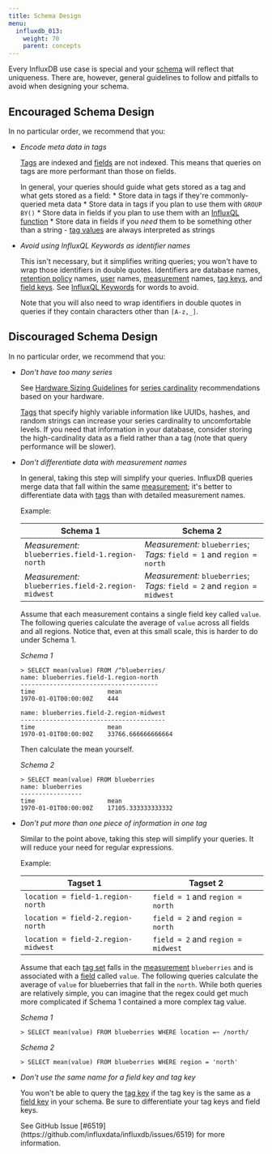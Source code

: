 ```yaml
---
title: Schema Design
menu:
  influxdb_013:
    weight: 70
    parent: concepts
---
```


Every InfluxDB use case is special and your [schema](/influxdb/v0.13/concepts/glossary/#schema) will reflect that uniqueness.
There are, however, general guidelines to follow and pitfalls to avoid when designing your schema.

## Encouraged Schema Design

In no particular order, we recommend that you:

* *Encode meta data in tags*

    [Tags](/influxdb/v0.13/concepts/glossary/#tag) are indexed and [fields](/influxdb/v0.13/concepts/glossary/#field) are not indexed.
    This means that queries on tags are more performant than those on fields.

    In general, your queries should guide what gets stored as a tag and what gets stored as a field:
      * Store data in tags if they're commonly-queried meta data
      * Store data in tags if you plan to use them with `GROUP BY()`
      * Store data in fields if you plan to use them with an [InfluxQL function](/influxdb/v0.13/query_language/functions/)
      * Store data in fields if you *need* them to be something other than a string - [tag values](/influxdb/v0.13/concepts/glossary/#tag-value) are always interpreted as strings

* *Avoid using InfluxQL Keywords as identifier names*

    This isn't necessary, but it simplifies writing queries; you won't have to wrap those identifiers in double quotes.
    Identifiers are database names, [retention policy](/influxdb/v0.13/concepts/glossary/#retention-policy-rp) names, [user](/influxdb/v0.13/concepts/glossary/#user) names, [measurement](/influxdb/v0.13/concepts/glossary/#measurement) names, [tag keys](/influxdb/v0.13/concepts/glossary/#tag-key), and [field keys](/influxdb/v0.13/concepts/glossary/#field-key).
    See [InfluxQL Keywords](https://github.com/influxdata/influxdb/blob/master/influxql/README.md#keywords) for words to avoid.

    Note that you will also need to wrap identifiers in double quotes in queries if they contain characters other than `[A-z,_]`.

## Discouraged Schema Design

In no particular order, we recommend that you:

* *Don't have too many series*

    See [Hardware Sizing Guidelines](/influxdb/v0.13/guides/hardware_sizing/#general-hardware-guidelines-for-a-single-node) for [series cardinality](/influxdb/v0.13/concepts/glossary/#series-cardinality) recommendations based on your hardware.

    [Tags](/influxdb/v0.13/concepts/glossary/#tag) that specify highly variable information like UUIDs, hashes, and random strings can increase your series cardinality to uncomfortable levels.
    If you need that information in your database, consider storing the high-cardinality data as a field rather than a tag (note that query performance will be slower).

* *Don't differentiate data with measurement names*

    In general, taking this step will simplify your queries.
    InfluxDB queries merge data that fall within the same [measurement](/influxdb/v0.13/concepts/glossary/#measurement); it's better to differentiate data with [tags](/influxdb/v0.13/concepts/glossary/#tag) than with detailed measurement names.

    Example:

    Schema 1  | Schema 2
    ------------- | -------------
    *Measurement:* `blueberries.field-1.region-north` | *Measurement:* `blueberries`; *Tags:* `field = 1` and `region = north`
    *Measurement:*  `blueberries.field-2.region-midwest` | *Measurement:* `blueberries`; *Tags:* `field = 2` and `region = midwest`

    Assume that each measurement contains a single field key called `value`.
    The following queries calculate the average of `value` across all fields and all regions.
    Notice that, even at this small scale, this is harder to do under Schema 1.

    *Schema 1*
    ```
    > SELECT mean(value) FROM /^blueberries/
    name: blueberries.field-1.region-north
    --------------------------------------
    time			        mean
    1970-01-01T00:00:00Z	444

    name: blueberries.field-2.region-midwest
    ----------------------------------------
    time			        mean
    1970-01-01T00:00:00Z	33766.666666666664
    ```
    Then calculate the mean yourself.


    *Schema 2*
    ```
    > SELECT mean(value) FROM blueberries
    name: blueberries
    -----------------
    time			        mean
    1970-01-01T00:00:00Z	17105.333333333332
    ```

* *Don't put more than one piece of information in one tag*

    Similar to the point above, taking this step will simplify your queries.
    It will reduce your need for regular expressions.

    Example:

    Tagset 1  | Tagset 2
    ------------- | -------------
    `location = field-1.region-north` | `field = 1` and `region = north`
    `location = field-2.region-north` | `field = 2` and `region = north`
    `location = field-2.region-midwest` | `field = 2` and `region = midwest`

    Assume that each [tag set](/influxdb/v0.13/concepts/glossary/#tag-set) falls in the [measurement](/influxdb/v0.13/concepts/glossary/#measurement) `blueberries` and is associated with a [field](/influxdb/v0.13/concepts/glossary/#field) called `value`.
    The following queries calculate the average of `value` for blueberries that fall in the `north`.
    While both queries are relatively simple, you can imagine that the regex could get much more complicated if Schema 1 contained a more complex tag value.

    *Schema 1*
    ```
    > SELECT mean(value) FROM blueberries WHERE location =~ /north/
    ```

    *Schema 2*
    ```
    > SELECT mean(value) FROM blueberries WHERE region = 'north'
    ```


* *Don't use the same name for a field key and tag key*

    You won't be able to query the [tag key](/influxdb/v0.13/concepts/glossary/#tag-key) if the tag key is the same as a [field key](/influxdb/v0.13/concepts/glossary/#field-key) in your schema.
    Be sure to differentiate your tag keys and field keys.

    <dt>
    See GitHub Issue [#6519](https://github.com/influxdata/influxdb/issues/6519) for more information.
    </dt>
